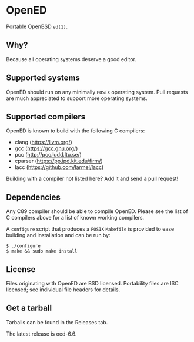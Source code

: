# OpenED
Portable OpenBSD `ed(1)`.
## Why?
Because all operating systems deserve a good editor.
## Supported systems
OpenED should run on any minimally `POSIX` operating system.
Pull requests are much appreciated to support more operating systems.
## Supported compilers
OpenED is known to build with the following C compilers:
* clang (https://llvm.org/)
* gcc (https://gcc.gnu.org/)
* pcc (http://pcc.ludd.ltu.se/)
* cparser (https://pp.ipd.kit.edu/firm/)
* lacc (https://github.com/larmel/lacc)

Building with a compiler not listed here? Add it and send a pull request!
## Dependencies
Any C89 compiler should be able to compile OpenED. Please see the
list of C compilers above for a list of known working compilers.

A `configure` script that produces a `POSIX` `Makefile` is provided to
ease building and installation and can be run by:
```
$ ./configure
$ make && sudo make install
```
## License
Files originating with OpenED are BSD licensed.
Portability files are ISC licensed; see individual file headers
for details.
## Get a tarball
Tarballs can be found in the Releases tab.

The latest release is oed-6.6.
